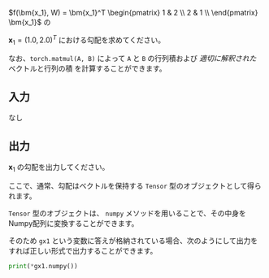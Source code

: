 $f(\bm{x_1}, W) = \bm{x_1}^T \begin{pmatrix}
1 & 2 \\
2 & 1 \\
\end{pmatrix} \bm{x_1}$ の

$\boldsymbol{x}_1 = (1.0, 2.0)^T$ における勾配を求めてください。

なお、`torch.matmul(A, B)` によって `A` と `B` の行列積および *適切に解釈された* ベクトルと行列の積 を計算することができます。

## 入力
なし

## 出力

$\boldsymbol{x}_1$ の勾配を出力してください。

ここで、通常、勾配はベクトルを保持する `Tensor` 型のオブジェクトとして得られます。

`Tensor` 型のオブジェクトは、 `numpy` メソッドを用いることで、その中身を Numpy配列に変換することができます。

そのため `gx1` という変数に答えが格納されている場合、次のようにして出力をすれば正しい形式で出力することができます。


```python
print(*gx1.numpy())
``` 